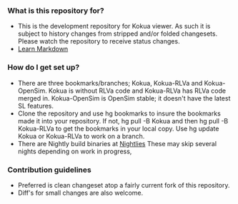 
### What is this repository for? ###

* This is the development repository for Kokua viewer. As such it is subject to history changes from stripped and/or folded changesets. Please watch the repository to receive status changes.
* [Learn Markdown](https://bitbucket.org/tutorials/markdowndemo)

### How do I get set up? ###

* There are three bookmarks/branches; Kokua, Kokua-RLVa and Kokua-OpenSim. Kokua is without RLVa code and Kokua-RLVa has RLVa code merged in. Kokua-OpenSim is OpenSim stable; it doesn't have the latest SL features.
* Clone the repository and use hg bookmarks to insure the bookmarks made it into your repository. If not, hg pull -B Kokua and then hg pull -B Kokua-RLVa to get the bookmarks in your local copy. Use hg update Kokua or Kokua-RLVa to work on a branch.
* There are Nightly build binaries at
[Nightlies](https://sourceforge.net/projects/kokua.team-purple.p/files/Nightly/) These may skip several nights depending on work in progress, 

### Contribution guidelines ###

* Preferred is clean changeset atop a fairly current fork of this repository.
* Diff's for small changes are also welcome. 

